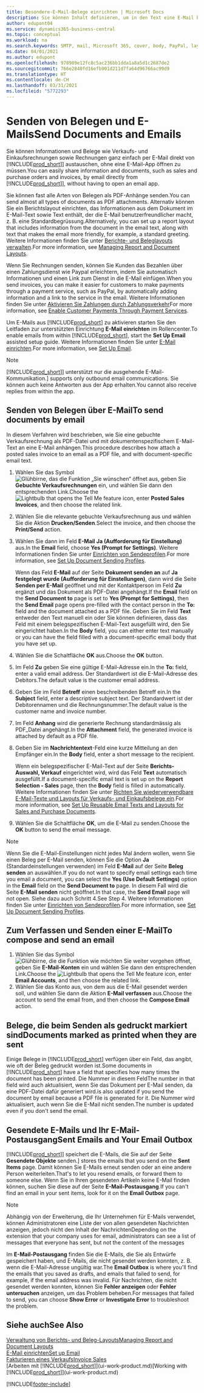 ```yaml
---
title: Besondere-E-Mail-Belege einrichten | Microsoft Docs
description: Sie können Inhalt definieren, um in den Text eine E-Mail beispielsweise ein Paypal-Link einzufügen. Bestellanforderungen können auch Belege an eine E-Mail-Nachricht angehängt werden.
author: edupont04
ms.service: dynamics365-business-central
ms.topic: conceptual
ms.workload: na
ms.search.keywords: SMTP, mail, Microsoft 365, cover, body, PayPal, layout
ms.date: 04/01/2021
ms.author: edupont
ms.openlocfilehash: 978989e12fc8c5ac236bb1dda1a8a5d1c2687de2
ms.sourcegitcommit: 766e2840fd16efb901d211d7fa64d96766ac99d9
ms.translationtype: HT
ms.contentlocale: de-CH
ms.lasthandoff: 03/31/2021
ms.locfileid: "5772293"
---
```

# <a name="send-documents-and-emails"></a><span data-ttu-id="fd1dd-104">Senden von Belegen und E-Mails</span><span class="sxs-lookup"><span data-stu-id="fd1dd-104">Send Documents and Emails</span></span>
<span data-ttu-id="fd1dd-105">Sie können Informationen und Belege wie Verkaufs- und Einkaufsrechnungen sowie Rechnungen ganz einfach per E-Mail direkt von [!INCLUDE[prod_short](includes/prod_short.md)]] austauschen, ohne eine E-Mail-App öffnen zu müssen.</span><span class="sxs-lookup"><span data-stu-id="fd1dd-105">You can easily share information and documents, such as sales and purchase orders and invoices, by email directly from [!INCLUDE[prod_short](includes/prod_short.md)]], without having to open an email app.</span></span> 

<span data-ttu-id="fd1dd-106">Sie können fast alle Arten von Belegen als PDF-Anhänge senden.</span><span class="sxs-lookup"><span data-stu-id="fd1dd-106">You can send almost all types of documents as PDF attachments.</span></span> <span data-ttu-id="fd1dd-107">Alternativ können Sie ein Berichtslayout einrichten, das Informationen aus dem Dokument im E-Mail-Text sowie Text enthält, der die E-Mail benutzerfreundlicher macht, z. B. eine Standardbegrüssung.</span><span class="sxs-lookup"><span data-stu-id="fd1dd-107">Alternatively, you can set up a report layout that includes information from the document in the email text, along with text that makes the email more friendly, for example, a standard greeting.</span></span> <span data-ttu-id="fd1dd-108">Weitere Informationen finden Sie unter [Berichte- und Beleglayouts verwalten](ui-manage-report-layouts.md).</span><span class="sxs-lookup"><span data-stu-id="fd1dd-108">For more information, see [Managing Report and Document Layouts](ui-manage-report-layouts.md).</span></span> <!--this topic does not mention how to set up a layout for email. Need to investigate.-->

<span data-ttu-id="fd1dd-109">Wenn Sie Rechnungen senden, können Sie Kunden das Bezahlen über einen Zahlungsdienst wie Paypal erleichtern, indem Sie automatisch Informationen und einen Link zum Dienst in die E-Mail einfügen.</span><span class="sxs-lookup"><span data-stu-id="fd1dd-109">When you send invoices, you can make it easier for customers to make payments through a payment service, such as PayPal, by automatically adding information and a link to the service in the email.</span></span> <span data-ttu-id="fd1dd-110">Weitere Informationen finden Sie unter [Aktivieren Sie Zahlungen durch Zahlungsverkehr](sales-how-enable-payment-service-extensions.md)</span><span class="sxs-lookup"><span data-stu-id="fd1dd-110">For more information, see [Enable Customer Payments Through Payment Services](sales-how-enable-payment-service-extensions.md).</span></span>

<span data-ttu-id="fd1dd-111">Um E-Mails aus [!INCLUDE[prod_short](includes/prod_short.md)] zu aktivieren starten Sie den Leitfaden zur unterstützten Einrichtung **E-Mail einrichten** im Rollencenter.</span><span class="sxs-lookup"><span data-stu-id="fd1dd-111">To enable emails from within [!INCLUDE[prod_short](includes/prod_short.md)], start the **Set Up Email** assisted setup guide.</span></span> <span data-ttu-id="fd1dd-112">Weitere Informationen finden Sie unter [E-Mail einrichten](admin-how-setup-email.md).</span><span class="sxs-lookup"><span data-stu-id="fd1dd-112">For more information, see [Set Up Email](admin-how-setup-email.md).</span></span>

> [!NOTE]
> [!INCLUDE[prod_short](includes/prod_short.md)]<span data-ttu-id="fd1dd-113">] unterstützt nur die ausgehende E-Mail-Kommunikation.</span><span class="sxs-lookup"><span data-stu-id="fd1dd-113">] supports only outbound email communications.</span></span> <span data-ttu-id="fd1dd-114">Sie können auch keine Antworten aus der App erhalten.</span><span class="sxs-lookup"><span data-stu-id="fd1dd-114">You cannot also receive replies from within the app.</span></span>

## <a name="to-send-documents-by-email"></a><span data-ttu-id="fd1dd-115">Senden von Belegen über E-Mail</span><span class="sxs-lookup"><span data-stu-id="fd1dd-115">To send documents by email</span></span>
<span data-ttu-id="fd1dd-116">In diesem Verfahren wird beschrieben, wie Sie eine gebuchte Verkaufsrechnung als PDF-Datei und mit dokumentenspezifischem E-Mail-Text an eine E-Mail anhängen.</span><span class="sxs-lookup"><span data-stu-id="fd1dd-116">This procedure describes how attach a posted sales invoice to an email as a PDF file, and with document-specific email text.</span></span> <!--update this-->

1. <span data-ttu-id="fd1dd-117">Wählen Sie das Symbol ![Glühbirne, das die Funktion „Sie wünschen“ öffnet](media/ui-search/search_small.png "Tell Me-Funktion") aus, geben Sie **Gebuchte Verkaufsrechnungen** ein, und wählen Sie dann den entsprechenden Link.</span><span class="sxs-lookup"><span data-stu-id="fd1dd-117">Choose the ![Lightbulb that opens the Tell Me feature](media/ui-search/search_small.png "Tell me what you want to do") icon, enter **Posted Sales Invoices**, and then choose the related link.</span></span>
2. <span data-ttu-id="fd1dd-118">Wählen Sie die relevante gebuchte Verkaufsrechnung aus und wählen Sie die Aktion **Drucken/Senden**.</span><span class="sxs-lookup"><span data-stu-id="fd1dd-118">Select the invoice, and then choose the **Print/Send** action.</span></span>
3. <span data-ttu-id="fd1dd-119">Wählen Sie dann im Feld **E-Mail** **Ja (Aufforderung für Einstellung)** aus.</span><span class="sxs-lookup"><span data-stu-id="fd1dd-119">In the **Email** field, choose **Yes (Prompt for Settings)**.</span></span> <span data-ttu-id="fd1dd-120">Weitere Informationen finden Sie unter [Einrichten von Sendeprofilen](sales-how-setup-document-send-profiles.md).</span><span class="sxs-lookup"><span data-stu-id="fd1dd-120">For more information, see [Set Up Document Sending Profiles](sales-how-setup-document-send-profiles.md).</span></span>
    
    <span data-ttu-id="fd1dd-121">Wenn das Feld **E-Mail** auf der Seite **Dokument senden an** auf **Ja festgelegt wurde (Aufforderung für Einstellungen)**, dann wird die Seite **Senden per E-Mail** geöffnet und mit der Kontaktperson im Feld **Zu** ergänzt und das Dokument als PDF-Datei angehängt.</span><span class="sxs-lookup"><span data-stu-id="fd1dd-121">If the **Email** field on the **Send Document to** page is set to **Yes (Prompt for Settings)**, then the **Send Email** page opens pre-filled with the contact person in the **To:** field and the document attached as a PDF file.</span></span> <span data-ttu-id="fd1dd-122">Geben Sie im Feld **Text** entweder den Text manuell ein oder Sie können definieren, dass das Feld mit einem belegspezifischen E-Mail-Text ausgefüllt wird, den Sie eingerichtet haben.</span><span class="sxs-lookup"><span data-stu-id="fd1dd-122">In the **Body** field, you can either enter text manually or you can have the field filled with a document-specific email body that you have set up.</span></span>

4. <span data-ttu-id="fd1dd-123">Wählen Sie die Schaltfläche **OK** aus.</span><span class="sxs-lookup"><span data-stu-id="fd1dd-123">Choose the **OK** button.</span></span>
5. <span data-ttu-id="fd1dd-124">Im Feld **Zu** geben Sie eine gültige E-Mail-Adresse ein.</span><span class="sxs-lookup"><span data-stu-id="fd1dd-124">In the **To:** field, enter a valid email address.</span></span> <span data-ttu-id="fd1dd-125">Der Standardwert ist die E-Mail-Adresse des Debitors.</span><span class="sxs-lookup"><span data-stu-id="fd1dd-125">The default value is the customer email address.</span></span>
6. <span data-ttu-id="fd1dd-126">Geben Sie im Feld **Betreff** einen beschreibenden Betreff ein.</span><span class="sxs-lookup"><span data-stu-id="fd1dd-126">In the **Subject** field, enter a descriptive subject text.</span></span> <span data-ttu-id="fd1dd-127">Der Standardwert ist der Debitorennamen und die Rechnungsnummer.</span><span class="sxs-lookup"><span data-stu-id="fd1dd-127">The default value is the customer name and invoice number.</span></span>
7. <span data-ttu-id="fd1dd-128">Im Feld **Anhang** wird die generierte Rechnung standardmässig als PDF\_Datei angehängt.</span><span class="sxs-lookup"><span data-stu-id="fd1dd-128">In the **Attachment** field, the generated invoice is attached by default as a PDF file.</span></span>
8. <span data-ttu-id="fd1dd-129">Geben Sie im **Nachrichtentext**-Feld eine kurze Mitteilung an den Empfänger ein.</span><span class="sxs-lookup"><span data-stu-id="fd1dd-129">In the **Body** field, enter a short message to the recipient.</span></span>

    <span data-ttu-id="fd1dd-130">Wenn ein belegspezifischer E-Mail-Text auf der Seite **Berichts-Auswahl, Verkauf** eingerichtet wird, wird das Feld **Text** automatisch ausgefüllt.</span><span class="sxs-lookup"><span data-stu-id="fd1dd-130">If a document-specific email text is set up on the **Report Selection - Sales** page, then the **Body** field is filled in automatically.</span></span> <span data-ttu-id="fd1dd-131">Weitere Informationen finden Sie unter [Richten Sie wiederverwendbare E-Mail-Texte und Layouts für Verkaufs- und Einkaufsbelege ein](admin-how-setup-email.md#set-up-reusable-email-texts-and-layouts-for-sales-and-purchase-documents).</span><span class="sxs-lookup"><span data-stu-id="fd1dd-131">For more information, see [Set Up Reusable Email Texts and Layouts for Sales and Purchase Documents](admin-how-setup-email.md#set-up-reusable-email-texts-and-layouts-for-sales-and-purchase-documents).</span></span>
9. <span data-ttu-id="fd1dd-132">Wählen Sie die Schaltfläche **OK**, um die E-Mail zu senden.</span><span class="sxs-lookup"><span data-stu-id="fd1dd-132">Choose the **OK** button to send the email message.</span></span>

> [!NOTE]  
> <span data-ttu-id="fd1dd-133">Wenn Sie die E-Mail-Einstellungen nicht jedes Mal ändern wollen, wenn Sie einen Beleg per E-Mail senden, können Sie die Option **Ja** (Standardeinstellungen verwenden) im Feld **E-Mail** auf der Seite **Beleg senden** an auswählen.</span><span class="sxs-lookup"><span data-stu-id="fd1dd-133">If you do not want to specify email settings each time you email a document, you can select the **Yes (Use Default Settings)** option in the **Email** field on the **Send Document to** page.</span></span> <span data-ttu-id="fd1dd-134">In diesem Fall wird die Seite **E-Mail senden** nicht geöffnet.</span><span class="sxs-lookup"><span data-stu-id="fd1dd-134">In that case, the **Send Email** page will not open.</span></span> <span data-ttu-id="fd1dd-135">Siehe dazu auch Schritt 4.</span><span class="sxs-lookup"><span data-stu-id="fd1dd-135">See Step 4.</span></span> <span data-ttu-id="fd1dd-136">Weitere Informationen finden Sie unter [Einrichten von Sendeprofilen](sales-how-setup-document-send-profiles.md).</span><span class="sxs-lookup"><span data-stu-id="fd1dd-136">For more information, see [Set Up Document Sending Profiles](sales-how-setup-document-send-profiles.md).</span></span>  

## <a name="to-compose-and-send-an-email"></a><span data-ttu-id="fd1dd-137">Zum Verfassen und Senden einer E-Mail</span><span class="sxs-lookup"><span data-stu-id="fd1dd-137">To compose and send an email</span></span>
1. <span data-ttu-id="fd1dd-138">Wählen Sie das Symbol ![Glühbirne, die die Funktion wie möchten Sie weiter vorgehen öffnet](media/ui-search/search_small.png "Tell Me-Funktion"), geben Sie **E-Mail-Konten** ein und wählen Sie dann den entsprechenden Link.</span><span class="sxs-lookup"><span data-stu-id="fd1dd-138">Choose the ![Lightbulb that opens the Tell Me feature](media/ui-search/search_small.png "Tell me what you want to do") icon, enter **Email Accounts**, and then choose the related link.</span></span>
2. <span data-ttu-id="fd1dd-139">Wählen Sie das Konto aus, von dem aus die E-Mail gesendet werden soll, und wählen Sie dann die Aktion **E-Mail verfassen** aus.</span><span class="sxs-lookup"><span data-stu-id="fd1dd-139">Choose the account to send the email from, and then choose the **Compose Email** action.</span></span>

## <a name="documents-marked-as-printed-when-they-are-sent"></a><span data-ttu-id="fd1dd-140">Belege, die beim Senden als gedruckt markiert sind</span><span class="sxs-lookup"><span data-stu-id="fd1dd-140">Documents marked as printed when they are sent</span></span>
<span data-ttu-id="fd1dd-141">Einige Belege in [!INCLUDE[prod_short](includes/prod_short.md)] verfügen über ein Feld, das angibt, wie oft der Beleg gedruckt worden ist.</span><span class="sxs-lookup"><span data-stu-id="fd1dd-141">Some documents in [!INCLUDE[prod_short](includes/prod_short.md)] have a field that specifies how many times the document has been printed.</span></span> <span data-ttu-id="fd1dd-142">Die Nummer in diesem Feld</span><span class="sxs-lookup"><span data-stu-id="fd1dd-142">The number in that field</span></span> <!--"that field?" need a name...--> <span data-ttu-id="fd1dd-143">wird auch aktualisiert, wenn Sie das Dokument per E-Mail senden, da eine PDF-Datei dafür generiert wird.</span><span class="sxs-lookup"><span data-stu-id="fd1dd-143">is also updated if you send the document by email because a PDF file is generated for it.</span></span> <span data-ttu-id="fd1dd-144">Die Nummer wird aktualisiert, auch wenn Sie die E-Mail nicht senden.</span><span class="sxs-lookup"><span data-stu-id="fd1dd-144">The number is updated even if you don't send the email.</span></span> <!--guessing this is because emails are technically reports, so the counter bumps up whenever someone creates an email. Need to verify.-->

## <a name="sent-emails-and-your-email-outbox"></a><span data-ttu-id="fd1dd-145">Gesendete E-Mails und Ihr E-Mail-Postausgang</span><span class="sxs-lookup"><span data-stu-id="fd1dd-145">Sent Emails and Your Email Outbox</span></span>
[!INCLUDE[prod_short](includes/prod_short.md)]<span data-ttu-id="fd1dd-146">] speichert die E-Mails, die Sie auf der Seite **Gesendete Objekte** senden.</span><span class="sxs-lookup"><span data-stu-id="fd1dd-146">] stores the emails that you send on the **Sent Items** page.</span></span> <span data-ttu-id="fd1dd-147">Damit können Sie E-Mails erneut senden oder an eine andere Person weiterleiten.</span><span class="sxs-lookup"><span data-stu-id="fd1dd-147">That's to let you resend emails, or forward them to someone else.</span></span> <span data-ttu-id="fd1dd-148">Wenn Sie in Ihren gesendeten Artikeln keine E-Mail finden können, suchen Sie diese auf der Seite **E-Mail-Postausgang**.</span><span class="sxs-lookup"><span data-stu-id="fd1dd-148">If you can't find an email in your sent items, look for it on the **Email Outbox** page.</span></span> 

> [!NOTE]
> <span data-ttu-id="fd1dd-149">Abhängig von der Erweiterung, die Ihr Unternehmen für E-Mails verwendet, können Administratoren eine Liste der von allen gesendeten Nachrichten anzeigen, jedoch nicht den Inhalt der Nachrichten</span><span class="sxs-lookup"><span data-stu-id="fd1dd-149">Depending on the extension that your company uses for email, administrators can see a list of messages that everyone has sent, but not the content of the messages</span></span>

<span data-ttu-id="fd1dd-150">Im **E-Mail-Postausgang** finden Sie die E-Mails, die Sie als Entwürfe gespeichert haben, und E-Mails, die nicht gesendet werden konnten, z. B. wenn die E-Mail-Adresse ungültig war.</span><span class="sxs-lookup"><span data-stu-id="fd1dd-150">The **Email Outbox** is where you'll find the emails that you saved as drafts, and emails that failed to send, for example, if the email address was invalid.</span></span> <span data-ttu-id="fd1dd-151">Für Nachrichten, die nicht gesendet werden konnten, können Sie **Fehler anzeigen** oder **Fehler untersuchen** anzeigen, um das Problem beheben.</span><span class="sxs-lookup"><span data-stu-id="fd1dd-151">For messages that failed to send, you can choose **Show Error** or **Investigate Error** to troubleshoot the problem.</span></span>

## <a name="see-also"></a><span data-ttu-id="fd1dd-152">Siehe auch</span><span class="sxs-lookup"><span data-stu-id="fd1dd-152">See Also</span></span>
[<span data-ttu-id="fd1dd-153">Verwaltung von Berichts- und Beleg-Layouts</span><span class="sxs-lookup"><span data-stu-id="fd1dd-153">Managing Report and Document Layouts</span></span>](ui-manage-report-layouts.md)  
[<span data-ttu-id="fd1dd-154">E-Mail einrichten</span><span class="sxs-lookup"><span data-stu-id="fd1dd-154">Set up Email</span></span>](admin-how-setup-email.md)  
[<span data-ttu-id="fd1dd-155">Fakturieren eines Verkaufs</span><span class="sxs-lookup"><span data-stu-id="fd1dd-155">Invoice Sales</span></span>](sales-how-invoice-sales.md)  
<span data-ttu-id="fd1dd-156">[Arbeiten mit [!INCLUDE[prod_short](includes/prod_short.md)]](ui-work-product.md)</span><span class="sxs-lookup"><span data-stu-id="fd1dd-156">[Working with [!INCLUDE[prod_short](includes/prod_short.md)]](ui-work-product.md)</span></span>


[!INCLUDE[footer-include](includes/footer-banner.md)]